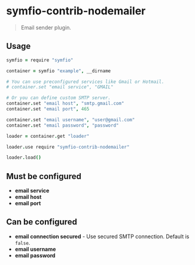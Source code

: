 # symfio-contrib-nodemailer

> Email sender plugin.

## Usage

```coffee
symfio = require "symfio"

container = symfio "example", __dirname

# You can use preconfigured services like Gmail or Hotmail.
# container.set "email service", "GMAIL"

# Or you can define custom SMTP server.
container.set "email host", "smtp.gmail.com"
container.set "email port", 465

container.set "email username", "user@gmail.com"
container.set "email password", "password"

loader = container.get "loader"

loader.use require "symfio-contrib-nodemailer"

loader.load()
```

## Must be configured

* __email service__
* __email host__
* __email port__

## Can be configured

* __email connection secured__ - Use secured SMTP connection. Default is `false`.
* __email username__
* __email password__
